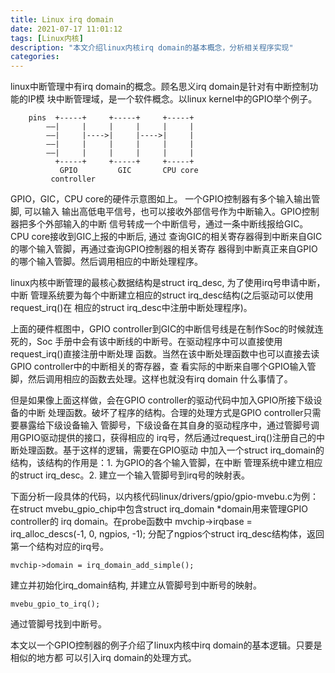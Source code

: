 ```yaml
---
title: Linux irq domain
date: 2021-07-17 11:01:12
tags: [Linux内核]
description: "本文介绍linux内核irq domain的基本概念，分析相关程序实现"
categories:
---
```


 linux中断管理中有irq domain的概念。顾名思义irq domain是针对有中断控制功能的IP模
 块中断管理域，是一个软件概念。以linux kernel中的GPIO举个例子。
```
    pins  +-----+     +-----+     +-----+
        ——|     |     |     |     |     |
        ——|     |---->|     |---->|     |
        ——|     |     |     |     |     |
        ——|     |     |     |     |     |
          +-----+     +-----+     +-----+
           GPIO         GIC       CPU core
         controller    
```
 GPIO，GIC，CPU core的硬件示意图如上。 一个GPIO控制器有多个输入输出管脚, 可以输入
 输出高低电平信号，也可以接收外部信号作为中断输入。GPIO控制器把多个外部输入的中断
 信号转成一个中断信号，通过一条中断线报给GIC。CPU core接收到GIC上报的中断后, 通过
 查询GIC的相关寄存器得到中断来自GIC的哪个输入管脚，再通过查询GPIO控制器的相关寄存
 器得到中断真正来自GPIO的哪个输入管脚。然后调用相应的中断处理程序。

 linux内核中断管理的最核心数据结构是struct irq_desc, 为了使用irq号申请中断，中断
 管理系统要为每个中断建立相应的struct irq_desc结构(之后驱动可以使用request_irq()在
 相应的struct irq_desc中注册中断处理程序)。

 上面的硬件框图中，GPIO controller到GIC的中断信号线是在制作Soc的时候就连死的，Soc
 手册中会有该中断线的中断号。在驱动程序中可以直接使用request_irq()直接注册中断处理
 函数。当然在该中断处理函数中也可以直接去读GPIO controller中的中断相关的寄存器，查
 看实际的中断来自哪个GPIO输入管脚，然后调用相应的函数去处理。这样也就没有irq domain
 什么事情了。

 但是如果像上面这样做，会在GPIO controller的驱动代码中加入GPIO所接下级设备的中断
 处理函数。破坏了程序的结构。合理的处理方式是GPIO controller只需要暴露给下级设备输入
 管脚号，下级设备在其自身的驱动程序中，通过管脚号调用GPIO驱动提供的接口，获得相应的
 irq号，然后通过request_irq()注册自己的中断处理函数。基于这样的逻辑，需要在GPIO驱动
 中加入一个struct irq_domain的结构，该结构的作用是：1. 为GPIO的各个输入管脚，在中断
 管理系统中建立相应的struct irq_desc。2. 建立一个输入管脚号到irq号的映射表。

 下面分析一段具体的代码，以内核代码linux/drivers/gpio/gpio-mvebu.c为例：
 在struct mvebu_gpio_chip中包含struct irq_domain *domain用来管理GPIO controller的
 irq domain。在probe函数中
	mvchip->irqbase = irq_alloc_descs(-1, 0, ngpios, -1);
 分配了ngpios个struct irq_desc结构体，返回第一个结构对应的irq号。

	mvchip->domain = irq_domain_add_simple();
 建立并初始化irq_domain结构, 并建立从管脚号到中断号的映射。

 	mvebu_gpio_to_irq();
 通过管脚号找到中断号。

 本文以一个GPIO控制器的例子介绍了linux内核中irq domain的基本逻辑。只要是相似的地方都
 可以引入irq domain的处理方式。
